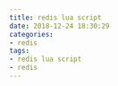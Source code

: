 ```yaml
---
title: redis lua script
date: 2018-12-24 18:30:29
categories:
- redis
tags:
- redis lua script
- redis
---
```

